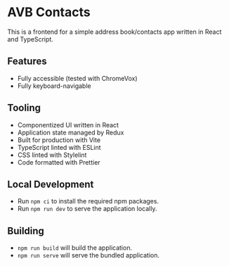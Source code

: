 # AVB Contacts

This is a frontend for a simple address book/contacts app written in React and TypeScript.

## Features

<!-- TODO: Fully responsive design – looks good on any screen size -->
<!-- TODO: Respects system-wide dark mode setting -->

- Fully accessible (tested with ChromeVox) <!-- TODO: Add testing with axe -->
- Fully keyboard-navigable

## Tooling

- Componentized UI written in React
- Application state managed by Redux
- Built for production with Vite
- TypeScript linted with ESLint
- CSS linted with Stylelint
- Code formatted with Prettier
  <!-- TODO: Add unit testing with Jest and React Testing Library -->
  <!-- TODO: Add accessibility testing with axe (https://github.com/nickcolley/jest-axe) -->
  <!-- TODO: Add end-to-end test with Playwright Test Runner -->

## Local Development

- Run `npm ci` to install the required npm packages.
- Run `npm run dev` to serve the application locally.

## Building

- `npm run build` will build the application. <!-- TODO: "in the `xyz/` folder" -->
- `npm run serve` will serve the bundled application.

<!-- TODO: ## Deploying -->
